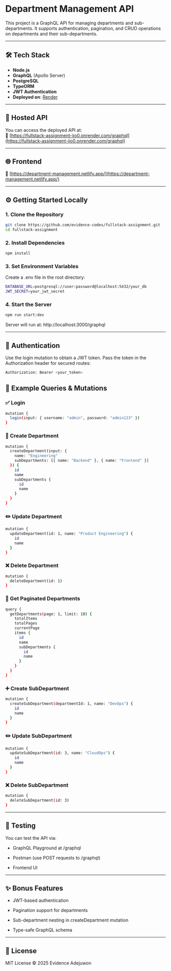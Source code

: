 # Department Management API

This project is a GraphQL API for managing departments and sub-departments. It supports authentication, pagination, and CRUD operations on departments and their sub-departments.

---

## 🛠 Tech Stack

- **Node.js**
- **GraphQL** (Apollo Server)
- **PostgreSQL**
- **TypeORM**
- **JWT Authentication**
- **Deployed on**: [Render](https://render.com)

---

## 🚀 Hosted API

You can access the deployed API at:  
🔗 [https://fullstack-assignment-ijo0.onrender.com/graphql](https://fullstack-assignment-ijo0.onrender.com/graphql)

---

## 🌐 Frontend

🔗 [https://department-management.netlify.app/](https://department-management.netlify.app/)

---

## ⚙️ Getting Started Locally

### 1. Clone the Repository

```bash
git clone https://github.com/evidence-codes/fullstack-assignment.git
cd fullstack-assignment
```

### 2. Install Dependencies

```bash
npm install
```

### 3. Set Environment Variables

Create a .env file in the root directory:

```bash
DATABASE_URL=postgresql://user:password@localhost:5432/your_db
JWT_SECRET=your_jwt_secret
```

### 4. Start the Server

```bash
npm run start:dev
```

Server will run at: http://localhost:3000/graphql

---

## 🔐 Authentication

Use the login mutation to obtain a JWT token.
Pass the token in the Authorization header for secured routes:

```bash
Authorization: Bearer <your_token>
```

## 🔎 Example Queries & Mutations

### ✅ Login

```bash
mutation {
  login(input: { username: "admin", password: "admin123" })
}
```

### 📁 Create Department

```bash
mutation {
  createDepartment(input: {
    name: "Engineering"
    subDepartments: [{ name: "Backend" }, { name: "Frontend" }]
  }) {
    id
    name
    subDepartments {
      id
      name
    }
  }
}
```

### ✏️ Update Department

```bash
mutation {
  updateDepartment(id: 1, name: "Product Engineering") {
    id
    name
  }
}
```

### ❌ Delete Department

```bash
mutation {
  deleteDepartment(id: 1)
}
```

### 📄 Get Paginated Departments

```bash
query {
  getDepartments(page: 1, limit: 10) {
    totalItems
    totalPages
    currentPage
    items {
      id
      name
      subDepartments {
        id
        name
      }
    }
  }
}
```

### ➕ Create SubDepartment

```bash
mutation {
  createSubDepartment(departmentId: 1, name: "DevOps") {
    id
    name
  }
}
```

### ✏️ Update SubDepartment

```bash
mutation {
  updateSubDepartment(id: 3, name: "CloudOps") {
    id
    name
  }
}
```

### ❌ Delete SubDepartment

```bash
mutation {
  deleteSubDepartment(id: 3)
}
```

---

## 🧪 Testing

You can test the API via:

- GraphQL Playground at /graphql

- Postman (use POST requests to /graphql)

- Frontend UI

---

## ✨ Bonus Features

- JWT-based authentication

- Pagination support for departments

- Sub-department nesting in createDepartment mutation

- Type-safe GraphQL schema

---

## 📜 License

MIT License © 2025 Evidence Adejuwon
